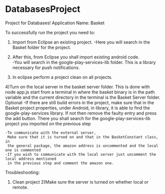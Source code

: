 DatabasesProject
================



Project for Databases!
Application Name:
Basket

To successfully run the project you need to:

1) Import from Eclipse an existing project.
	-Here you will search in the Basket folder for the project.
	
2) After this, from Eclipse you shall import existing android code.  
	-You will search in the google-play-services-lib folder.  This 
	 is a library necessary for push notifications.  
	 
3) In eclipse perform a project clean on all projects. 

4)Turn on the local server in the basket server folder. This is done with
 node app.js start from a terminal in where the basket binary is in the path variable
 and the current directory in the terminal is the Basket Server folder.
Optional
	-If there are still build errors in the project,
	 make sure that in the Basket project properties, under
	 Android, in library, it is able to find the google-play-services
	 library. If not then remove the faulty entry and press the add button. 
	 There you shall search for the google-play-services-lib project you
	 imported on the previous step
	 
	-To communicate with the external server,
	 Make sure that it is turned on and that in the BasketConstant class, in 
	 the general package, the amazon address is uncommented and the local one is commented
	-If you wish to communicate with the local server just uncomment the local address mentioned 
	 in the previous step and comment the amazon one.
	 
Troubleshooting:
1) Clean project
2)Make sure the server is turned on whether local or remote.
